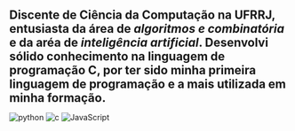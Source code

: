 <span style= "font-size: 1.5em;">**Discente de Ciência da Computação na UFRRJ, entusiasta da área de *algoritmos e combinatória* e da aréa de
*inteligência artificial*. Desenvolvi sólido conhecimento na linguagem de programação C, por ter sido minha
primeira linguagem de programação e a mais utilizada em minha formação.**</span>



![python](https://img.shields.io/badge/python-3670A0?style=for-the-badge&logo=python&logoColor=ffdd54) ![c](https://img.shields.io/badge/C-00599C?style=for-the-badge&logo=c&logoColor=white) ![JavaScript](https://img.shields.io/badge/JavaScript-F7DF1E?style=for-the-badge&logo=javascript&logoColor=black)
